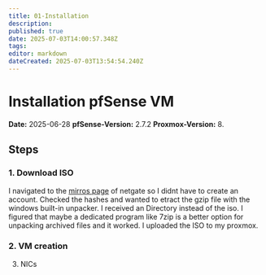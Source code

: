 ```yaml
---
title: 01-Installation
description: 
published: true
date: 2025-07-03T14:00:57.348Z
tags: 
editor: markdown
dateCreated: 2025-07-03T13:54:54.240Z
---
```


# Installation pfSense VM

**Date:** 2025-06-28
**pfSense-Version:** 2.7.2
**Proxmox-Version:** 8.

## Steps
### 1. Download ISO
I navigated to the [mirros page](https://atxfiles.netgate.com/mirror/downloads/) of netgate  so I didnt have to create an account.
Checked the hashes and wanted to etract the gzip file with the windows built-in unpacker. I received an Directory instead of the iso. I figured that maybe a dedicated program like 7zip is a better option for unpacking archived files and it worked. I uploaded the ISO to my proxmox.

### 2. VM creation



3. NICs

